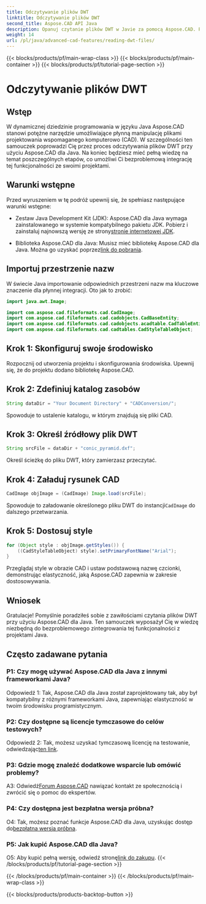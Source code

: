 ```yaml
---
title: Odczytywanie plików DWT
linktitle: Odczytywanie plików DWT
second_title: Aspose.CAD API Java
description: Opanuj czytanie plików DWT w Javie za pomocą Aspose.CAD. Postępuj zgodnie z naszym przewodnikiem krok po kroku, aby zapewnić bezproblemową integrację.
weight: 14
url: /pl/java/advanced-cad-features/reading-dwt-files/
---
```


{{< blocks/products/pf/main-wrap-class >}}
{{< blocks/products/pf/main-container >}}
{{< blocks/products/pf/tutorial-page-section >}}

# Odczytywanie plików DWT

## Wstęp

W dynamicznej dziedzinie programowania w języku Java Aspose.CAD stanowi potężne narzędzie umożliwiające płynną manipulację plikami projektowania wspomaganego komputerowo (CAD). W szczególności ten samouczek poprowadzi Cię przez proces odczytywania plików DWT przy użyciu Aspose.CAD dla Java. Na koniec będziesz mieć pełną wiedzę na temat poszczególnych etapów, co umożliwi Ci bezproblemową integrację tej funkcjonalności ze swoimi projektami.

## Warunki wstępne

Przed wyruszeniem w tę podróż upewnij się, że spełniasz następujące warunki wstępne:

- Zestaw Java Development Kit (JDK): Aspose.CAD dla Java wymaga zainstalowanego w systemie kompatybilnego pakietu JDK. Pobierz i zainstaluj najnowszą wersję ze strony[stronie internetowej JDK](https://www.oracle.com/java/technologies/javase-downloads.html).

-  Biblioteka Aspose.CAD dla Java: Musisz mieć bibliotekę Aspose.CAD dla Java. Można go uzyskać poprzez[link do pobrania](https://releases.aspose.com/cad/java/).

## Importuj przestrzenie nazw

W świecie Java importowanie odpowiednich przestrzeni nazw ma kluczowe znaczenie dla płynnej integracji. Oto jak to zrobić:

```java
import java.awt.Image;

import com.aspose.cad.fileformats.cad.CadImage;
import com.aspose.cad.fileformats.cad.cadobjects.CadBaseEntity;
import com.aspose.cad.fileformats.cad.cadobjects.acadtable.CadTableEntity;
import com.aspose.cad.fileformats.cad.cadtables.CadStyleTableObject;
```

## Krok 1: Skonfiguruj swoje środowisko

Rozpocznij od utworzenia projektu i skonfigurowania środowiska. Upewnij się, że do projektu dodano bibliotekę Aspose.CAD.

## Krok 2: Zdefiniuj katalog zasobów

```java
String dataDir = "Your Document Directory" + "CADConversion/";
```

Spowoduje to ustalenie katalogu, w którym znajdują się pliki CAD.

## Krok 3: Określ źródłowy plik DWT

```java
String srcFile = dataDir + "conic_pyramid.dxf";
```

Określ ścieżkę do pliku DWT, który zamierzasz przeczytać.

## Krok 4: Załaduj rysunek CAD

```java
CadImage objImage = (CadImage) Image.load(srcFile);
```

 Spowoduje to załadowanie określonego pliku DWT do instancji`CadImage` do dalszego przetwarzania.

## Krok 5: Dostosuj style

```java
for (Object style : objImage.getStyles()) {
    ((CadStyleTableObject) style).setPrimaryFontName("Arial");
}
```

Przeglądaj style w obrazie CAD i ustaw podstawową nazwę czcionki, demonstrując elastyczność, jaką Aspose.CAD zapewnia w zakresie dostosowywania.

## Wniosek

Gratulacje! Pomyślnie poradziłeś sobie z zawiłościami czytania plików DWT przy użyciu Aspose.CAD dla Java. Ten samouczek wyposażył Cię w wiedzę niezbędną do bezproblemowego zintegrowania tej funkcjonalności z projektami Java.

## Często zadawane pytania

### P1: Czy mogę używać Aspose.CAD dla Java z innymi frameworkami Java?

Odpowiedź 1: Tak, Aspose.CAD dla Java został zaprojektowany tak, aby był kompatybilny z różnymi frameworkami Java, zapewniając elastyczność w twoim środowisku programistycznym.

### P2: Czy dostępne są licencje tymczasowe do celów testowych?

 Odpowiedź 2: Tak, możesz uzyskać tymczasową licencję na testowanie, odwiedzając[ten link](https://purchase.aspose.com/temporary-license/).

### P3: Gdzie mogę znaleźć dodatkowe wsparcie lub omówić problemy?

 A3: Odwiedź[Forum Aspose.CAD](https://forum.aspose.com/c/cad/19) nawiązać kontakt ze społecznością i zwrócić się o pomoc do ekspertów.

### P4: Czy dostępna jest bezpłatna wersja próbna?

 O4: Tak, możesz poznać funkcje Aspose.CAD dla Java, uzyskując dostęp do[bezpłatna wersja próbna](https://releases.aspose.com/).

### P5: Jak kupić Aspose.CAD dla Java?

 O5: Aby kupić pełną wersję, odwiedź stronę[link do zakupu](https://purchase.aspose.com/buy).
{{< /blocks/products/pf/tutorial-page-section >}}

{{< /blocks/products/pf/main-container >}}
{{< /blocks/products/pf/main-wrap-class >}}

{{< blocks/products/products-backtop-button >}}
